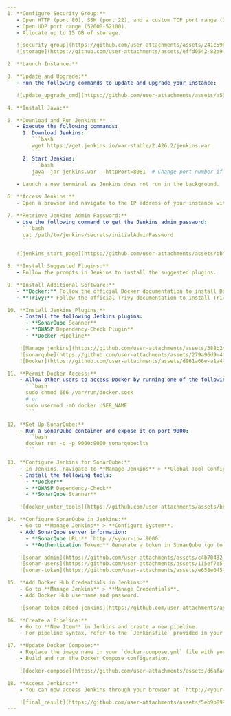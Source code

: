 ```yaml
---
1. **Configure Security Group:**
   - Open HTTP (port 80), SSH (port 22), and a custom TCP port range (3000-10000).
   - Open UDP port range (52000-52100).
   - Allocate up to 15 GB of storage.

   ![security_group](https://github.com/user-attachments/assets/241c59e8-5613-4227-bbc8-7f9642ce7915)
   ![storage](https://github.com/user-attachments/assets/effd0542-82a9-4c2d-911e-2f99b7623a6e)

2. **Launch Instance:**

3. **Update and Upgrade:**
   - Run the following commands to update and upgrade your instance:

   ![update_upgrade_cmd](https://github.com/user-attachments/assets/a537d7ae-26d0-4151-9e68-cf289a504bff)

4. **Install Java:**

5. **Download and Run Jenkins:**
   - Execute the following commands:
     1. Download Jenkins:
        ```bash
        wget https://get.jenkins.io/war-stable/2.426.2/jenkins.war
        ```
     2. Start Jenkins:
        ```bash
        java -jar jenkins.war --httpPort=8081  # Change port number if needed
        ```
   - Launch a new terminal as Jenkins does not run in the background.

6. **Access Jenkins:**
   - Open a browser and navigate to the IP address of your instance with the port you selected (e.g., `http://<your-ip>:8081`).

7. **Retrieve Jenkins Admin Password:**
   - Use the following command to get the Jenkins admin password:
     ```bash
     cat /path/to/jenkins/secrets/initialAdminPassword
     ```

   ![jenkins_start_page](https://github.com/user-attachments/assets/bbfe63b6-b960-41e5-a2c5-251905c73d64)

8. **Install Suggested Plugins:**
   - Follow the prompts in Jenkins to install the suggested plugins.

9. **Install Additional Software:**
   - **Docker:** Follow the official Docker documentation to install Docker.
   - **Trivy:** Follow the official Trivy documentation to install Trivy.

10. **Install Jenkins Plugins:**
    - Install the following Jenkins plugins:
      - **SonarQube Scanner**
      - **OWASP Dependency-Check Plugin**
      - **Docker Pipeline**

    ![Manage_jenkins](https://github.com/user-attachments/assets/388b2486-ef4b-4c16-a194-86ee24f3deab)
    ![sonarqube](https://github.com/user-attachments/assets/279a96d9-4fdd-4593-8ffe-1b42b9a4ee60)
    ![Docker](https://github.com/user-attachments/assets/d961a66e-a1a4-4465-8843-6192b23717c3)

11. **Permit Docker Access:**
    - Allow other users to access Docker by running one of the following commands:
      ```bash
      sudo chmod 666 /var/run/docker.sock
      # or
      sudo usermod -aG docker USER_NAME
      ```

12. **Set Up SonarQube:**
    - Run a SonarQube container and expose it on port 9000:
      ```bash
      docker run -d -p 9000:9000 sonarqube:lts
      ```

13. **Configure Jenkins for SonarQube:**
    - In Jenkins, navigate to **Manage Jenkins** > **Global Tool Configuration**.
    - Install the following tools:
      - **Docker**
      - **OWASP Dependency-Check**
      - **SonarQube Scanner**

    ![docker_unter_tools](https://github.com/user-attachments/assets/bb755c76-c5e4-4170-86ff-b4f791c95a5f)

14. **Configure SonarQube in Jenkins:**
    - Go to **Manage Jenkins** > **Configure System**.
    - Add SonarQube server information:
      - **SonarQube URL:** `http://<your-ip>:9000`
      - **Authentication Token:** Generate a token in SonarQube (go to **Administration** > **Security** > **Users** > **Generate Token**) and paste it in Jenkins under **SonarQube servers**.

    ![sonar-admin](https://github.com/user-attachments/assets/c4b70432-fc00-48eb-96eb-0624b512841f)
    ![sonar-users](https://github.com/user-attachments/assets/115ef7e5-5b4a-4809-ad61-b9b78a6dd3cf)
    ![sonar-token](https://github.com/user-attachments/assets/e658e045-1529-4080-ac4b-d043942bf541)

15. **Add Docker Hub Credentials in Jenkins:**
    - Go to **Manage Jenkins** > **Manage Credentials**.
    - Add Docker Hub username and password.

    ![sonar-token-added-jenkins](https://github.com/user-attachments/assets/a6e754ff-198f-4c7a-8b8c-550017c55ef4)

16. **Create a Pipeline:**
    - Go to **New Item** in Jenkins and create a new pipeline.
    - For pipeline syntax, refer to the `Jenkinsfile` provided in your repository.

17. **Update Docker Compose:**
    - Replace the image name in your `docker-compose.yml` file with your Docker image name.
    - Build and run the Docker Compose configuration.

    ![docker-compose](https://github.com/user-attachments/assets/d6afa4af-debe-4f19-8082-0a0c233a5869)

18. **Access Jenkins:**
    - You can now access Jenkins through your browser at `http://<your-ip>:8080`.

    ![final_result](https://github.com/user-attachments/assets/5eb9b899-ca91-4dc5-8d73-622d9d0ad756)
---
```

